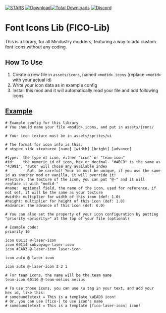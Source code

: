 [![STARS](https://img.shields.io/github/stars/Sublemon-Team/FontIconsLib?style=for-the-badge&label=%E2%AD%90%EF%B8%8FSTAR%20FICO)](https://github.com/VuzZis/Subvoyage)
[![Download](https://img.shields.io/github/v/release/Sublemon-Team/FontIconsLib?color=6aa84f&include_prereleases&label=Latest%20version&logo=github&logoColor=white&style=for-the-badge)](https://github.com/VuzZis/Subvoyage/releases)[![Total Downloads](https://img.shields.io/github/downloads/Sublemon-Team/FontIconsLib/total?color=7289da&label&logo=docusign&logoColor=white&style=for-the-badge)](https://github.com/VuzZis/Subvoyage/releases)
[![Discord](https://img.shields.io/discord/1252898892882903082?style=for-the-badge&logo=discord&label=SUBLEMON-TEAM)](https://discord.gg/Gsbajms8CK)
# Font Icons Lib (FICO-Lib)
This is a library, for all Mindustry modders, 
featuring a way to add custom font icons without any coding.

## How To Use
1. Create a new file in `assets/icons`, named `<modid>.icons` (replace `<modid>` with your actual id)
2. Write your icon data as in example config
3. Install this mod and it will automatically read your file and add following icons

## [Example](https://github.com/Sublemon-Team/FontIconsLib/tree/master/assets/icons/yourmodid.icons)
```properties
# Example config for this library
# You should name your file <modid>.icons, and put in assets/icons/

# Your icon texture must be in assets/sprites/ui

# The format for icon info is this:
# <type> <id> <texture> [name] [width] [height] [advance]

#type:  the type of icon, either "icon" or "team-icon"
#id:    the numeric id of icon, hex or decimal. "#ABCD" is the same as "43981", "auto" will chose any available index
#       - But, be careful! Your id must be unique, if you use the same id as another mod or vanilla, it will override it!
#texture: the texture of the icon, you can put "@-" and it will replace it with "modid-"
#name:  optional field, the name of the icon, used for reference, if not set, it will be the same as your texture
#width: multiplier for width of this icon (def: 1.0)
#height: multiplier for height of this icon (def: 1.0)
#advance: the advance of this icon (def: 0.0)

# You can also set the property of your icon configuration by putting "priority <priority>" at the top of your file (optional)

# Example code:
priority 10

icon 60113 @-laser-icon
icon 60114 subvoyage-laser-icon
icon #EAD3 @-laser-icon laser-icon

icon auto @-laser-icon

icon auto @-laser-icon 2 2 1

# For team icons, the name will be the team name
team-icon 60116 @-team-melius melius

# To use those icons, you can use \u tag in your text, and add your hex id, like this:
# somebundletext = This is a template \uEAD3 icon!
# Or, you can use [fico-] to use icon's name
# somebundletext = This is a template [fico-laser-icon] icon!
```